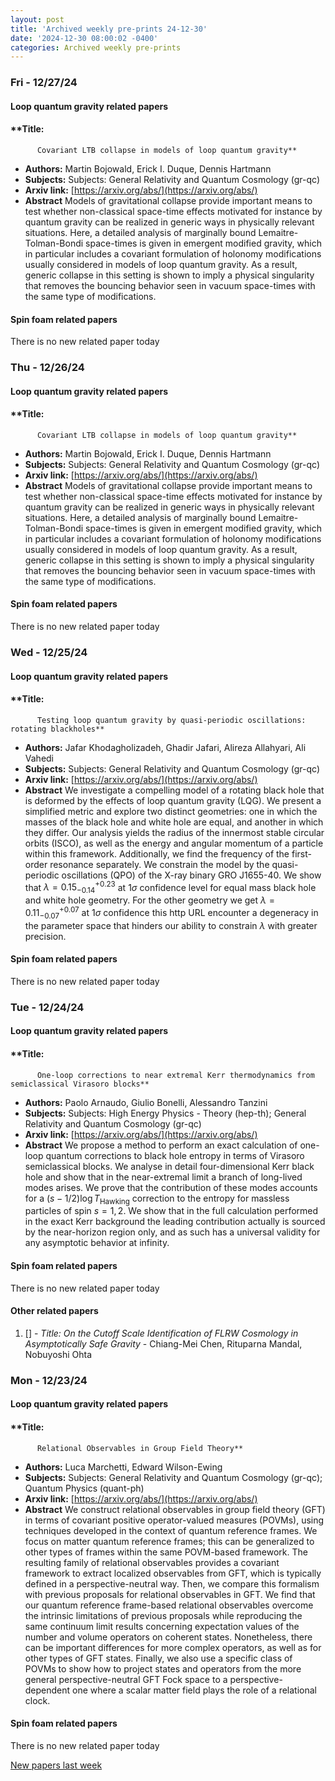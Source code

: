 ```yaml
---
layout: post
title: 'Archived weekly pre-prints 24-12-30'
date: '2024-12-30 08:00:02 -0400'
categories: Archived weekly pre-prints
---
```



### Fri - 12/27/24

#### Loop quantum gravity related papers

#### **Title:
          Covariant LTB collapse in models of loop quantum gravity**
 - **Authors:** Martin Bojowald, Erick I. Duque, Dennis Hartmann
 - **Subjects:** Subjects:
General Relativity and Quantum Cosmology (gr-qc)
 - **Arxiv link:** [https://arxiv.org/abs/](https://arxiv.org/abs/)
 - **Abstract**
 Models of gravitational collapse provide important means to test whether non-classical space-time effects motivated for instance by quantum gravity can be realized in generic ways in physically relevant situations. Here, a detailed analysis of marginally bound Lemaitre-Tolman-Bondi space-times is given in emergent modified gravity, which in particular includes a covariant formulation of holonomy modifications usually considered in models of loop quantum gravity. As a result, generic collapse in this setting is shown to imply a physical singularity that removes the bouncing behavior seen in vacuum space-times with the same type of modifications. 

#### Spin foam related papers

There is no new related paper today 

### Thu - 12/26/24

#### Loop quantum gravity related papers

#### **Title:
          Covariant LTB collapse in models of loop quantum gravity**
 - **Authors:** Martin Bojowald, Erick I. Duque, Dennis Hartmann
 - **Subjects:** Subjects:
General Relativity and Quantum Cosmology (gr-qc)
 - **Arxiv link:** [https://arxiv.org/abs/](https://arxiv.org/abs/)
 - **Abstract**
 Models of gravitational collapse provide important means to test whether non-classical space-time effects motivated for instance by quantum gravity can be realized in generic ways in physically relevant situations. Here, a detailed analysis of marginally bound Lemaitre-Tolman-Bondi space-times is given in emergent modified gravity, which in particular includes a covariant formulation of holonomy modifications usually considered in models of loop quantum gravity. As a result, generic collapse in this setting is shown to imply a physical singularity that removes the bouncing behavior seen in vacuum space-times with the same type of modifications. 

#### Spin foam related papers

There is no new related paper today 

### Wed - 12/25/24

#### Loop quantum gravity related papers

#### **Title:
          Testing loop quantum gravity by quasi-periodic oscillations: rotating blackholes**
 - **Authors:** Jafar Khodagholizadeh, Ghadir Jafari, Alireza Allahyari, Ali Vahedi
 - **Subjects:** Subjects:
General Relativity and Quantum Cosmology (gr-qc)
 - **Arxiv link:** [https://arxiv.org/abs/](https://arxiv.org/abs/)
 - **Abstract**
 We investigate a compelling model of a rotating black hole that is deformed by the effects of loop quantum gravity (LQG). We present a simplified metric and explore two distinct geometries: one in which the masses of the black hole and white hole are equal, and another in which they differ. Our analysis yields the radius of the innermost stable circular orbits (ISCO), as well as the energy and angular momentum of a particle within this framework. Additionally, we find the frequency of the first-order resonance separately. We constrain the model by the quasi-periodic oscillations (QPO) of the X-ray binary GRO J1655-40. We show that $\lambda=0.15^{+0.23}_{-0.14}$ at $1\sigma$ confidence level for equal mass black hole and white hole geometry. For the other geometry we get $\lambda=0.11^{+0.07}_{-0.07}$ at $1\sigma$ confidence this http URL encounter a degeneracy in the parameter space that hinders our ability to constrain $\lambda$ with greater precision. 

#### Spin foam related papers

There is no new related paper today 

### Tue - 12/24/24

#### Loop quantum gravity related papers

#### **Title:
          One-loop corrections to near extremal Kerr thermodynamics from semiclassical Virasoro blocks**
 - **Authors:** Paolo Arnaudo, Giulio Bonelli, Alessandro Tanzini
 - **Subjects:** Subjects:
High Energy Physics - Theory (hep-th); General Relativity and Quantum Cosmology (gr-qc)
 - **Arxiv link:** [https://arxiv.org/abs/](https://arxiv.org/abs/)
 - **Abstract**
 We propose a method to perform an exact calculation of one-loop quantum corrections to black hole entropy in terms of Virasoro semiclassical blocks. We analyse in detail four-dimensional Kerr black hole and show that in the near-extremal limit a branch of long-lived modes arises. We prove that the contribution of these modes accounts for a $(s-1/2)\log T_{\text{Hawking}}$ correction to the entropy for massless particles of spin $s=1,2$. We show that in the full calculation performed in the exact Kerr background the leading contribution actually is sourced by the near-horizon region only, and as such has a universal validity for any asymptotic behavior at infinity. 

#### Spin foam related papers

There is no new related paper today 



#### Other related papers

1. [[]](https://arxiv.org/abs/) - *Title:
          On the Cutoff Scale Identification of FLRW Cosmology in Asymptotically Safe Gravity* - Chiang-Mei Chen, Rituparna Mandal, Nobuyoshi Ohta



### Mon - 12/23/24

#### Loop quantum gravity related papers

#### **Title:
          Relational Observables in Group Field Theory**
 - **Authors:** Luca Marchetti, Edward Wilson-Ewing
 - **Subjects:** Subjects:
General Relativity and Quantum Cosmology (gr-qc); Quantum Physics (quant-ph)
 - **Arxiv link:** [https://arxiv.org/abs/](https://arxiv.org/abs/)
 - **Abstract**
 We construct relational observables in group field theory (GFT) in terms of covariant positive operator-valued measures (POVMs), using techniques developed in the context of quantum reference frames. We focus on matter quantum reference frames; this can be generalized to other types of frames within the same POVM-based framework. The resulting family of relational observables provides a covariant framework to extract localized observables from GFT, which is typically defined in a perspective-neutral way. Then, we compare this formalism with previous proposals for relational observables in GFT. We find that our quantum reference frame-based relational observables overcome the intrinsic limitations of previous proposals while reproducing the same continuum limit results concerning expectation values of the number and volume operators on coherent states. Nonetheless, there can be important differences for more complex operators, as well as for other types of GFT states. Finally, we also use a specific class of POVMs to show how to project states and operators from the more general perspective-neutral GFT Fock space to a perspective-dependent one where a scalar matter field plays the role of a relational clock. 

#### Spin foam related papers

There is no new related paper today 




[New papers last week]({{site.url}}/archived/weekly/pre-prints/2024/12/23/archived_weekly_papers.html)